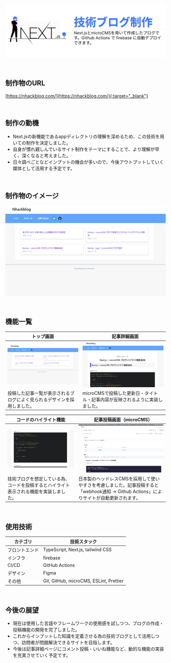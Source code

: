 ![ヘッダー画像](/docs/images/header.png)

<br>

## 制作物のURL

[https://nhackblog.com/](https://nhackblog.com/){:target="_blank"}

<br>

## 制作の動機

- Next.jsの新機能であるappディレクトリの理解を深めるため、この技術を用いての制作を決定しました。
- 自身が慣れ親しんでいるサイト制作をテーマにすることで、より理解が早く、深くなると考えました。
- 日々調べごとなどインプットの機会が多いので、今後アウトプットしていく媒体として活用する予定です。

<br>

## 制作物のイメージ
![制作物のイメージ](/docs/images/app_view.gif)

<br>

## 機能一覧
| トップ画面 |　記事詳細画面 |
| ---- | ---- |
| ![トップ画面](/docs/images/design_top.png) | ![記事詳細画面](/docs/images/design_detail.png) |
| 投稿した記事一覧が表示されるブログによく見られるデザインを採用しました。 | microCMSで投稿した更新日・タイトル・記事内容が反映されるように実装しました。 |

| コードのハイライト機能 |　記事投稿画面（microCMS） |
| ---- | ---- |
| ![コードのハイライト機能](/docs/images/design_highlight.png) | ![　記事投稿画面（microCMS）](/docs/images/design_posts.png) |
| 技術ブログを想定している為、コードを投稿するとハイライト表示される機能を実装しました。 | 日本製のヘッドレスCMSを採用して使いやすさを考慮しました。記事投稿すると「webhook通知 → Github Actions」によりサイトが自動更新されます。 |

<br>

## 使用技術

| カテゴリ          | 技術スタック                                     |
| ----------------- | --------------------------------------------------   |
| フロントエンド          | TypeScript, Next.js, tailwind CSS                       |
| インフラ    | firebase                          |
| CI/CD             | GitHub Actions                                       |
| デザイン            | Figma                                         |
| その他              | Git, GitHub, microCMS, ESLint, Prettier |

<br>

<!-- ## システム構成図

![システム構成図](/docs/images/system_architecture.png)

<br> -->

<!-- ## ER図

![ER図](/docs/images/entity-relationship-diagram.png)

<br> -->

## 今後の展望

- 現在は使用した言語やフレームワークの使用感を試しつつ、ブログの作成・投稿機能の開発を完了しました。
- これからインプットした知識を定着させる為の技術ブログとして活用しつつ、訪問者が問題解決できるサイトを目指します。
- 今後は記事詳細ページにコメント投稿・いいね機能など、動的な機能の実装を充実させていく予定です。